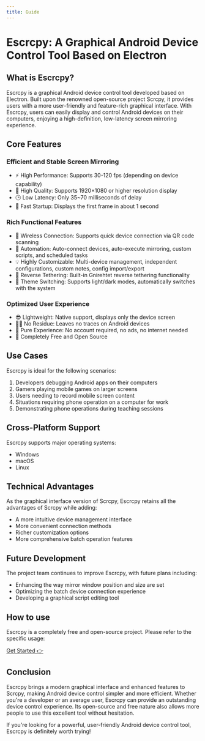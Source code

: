 ```yaml
---
title: Guide
---
```


# Escrcpy: A Graphical Android Device Control Tool Based on Electron

## What is Escrcpy?

Escrcpy is a graphical Android device control tool developed based on Electron. Built upon the renowned open-source project Scrcpy, it provides users with a more user-friendly and feature-rich graphical interface. With Escrcpy, users can easily display and control Android devices on their computers, enjoying a high-definition, low-latency screen mirroring experience.

## Core Features

### Efficient and Stable Screen Mirroring
- ⚡️ High Performance: Supports 30-120 fps (depending on device capability)  
- 🌟 High Quality: Supports 1920×1080 or higher resolution display  
- 🕒 Low Latency: Only 35~70 milliseconds of delay  
- 🚀 Fast Startup: Displays the first frame in about 1 second  

### Rich Functional Features
- 📡 Wireless Connection: Supports quick device connection via QR code scanning  
- 🤖 Automation: Auto-connect devices, auto-execute mirroring, custom scripts, and scheduled tasks  
- 💡 Highly Customizable: Multi-device management, independent configurations, custom notes, config import/export  
- 🔗 Reverse Tethering: Built-in Gnirehtet reverse tethering functionality  
- 🎨 Theme Switching: Supports light/dark modes, automatically switches with the system  

### Optimized User Experience
- 😎 Lightweight: Native support, displays only the device screen  
- 🙅‍♂️ No Residue: Leaves no traces on Android devices  
- 🤩 Pure Experience: No account required, no ads, no internet needed  
- 🗽 Completely Free and Open Source  

## Use Cases

Escrcpy is ideal for the following scenarios:  
1. Developers debugging Android apps on their computers  
2. Gamers playing mobile games on larger screens  
3. Users needing to record mobile screen content  
4. Situations requiring phone operation on a computer for work  
5. Demonstrating phone operations during teaching sessions  

## Cross-Platform Support

Escrcpy supports major operating systems:  
- Windows  
- macOS  
- Linux  

## Technical Advantages

As the graphical interface version of Scrcpy, Escrcpy retains all the advantages of Scrcpy while adding:  
- A more intuitive device management interface  
- More convenient connection methods  
- Richer customization options  
- More comprehensive batch operation features  

## Future Development

The project team continues to improve Escrcpy, with future plans including:  
- Enhancing the way mirror window position and size are set  
- Optimizing the batch device connection experience  
- Developing a graphical script editing tool  

## How to use

Escrcpy is a completely free and open-source project. Please refer to the specific usage:  

[Get Started 👉](/guide/started)

## Conclusion

Escrcpy brings a modern graphical interface and enhanced features to Scrcpy, making Android device control simpler and more efficient. Whether you're a developer or an average user, Escrcpy can provide an outstanding device control experience. Its open-source and free nature also allows more people to use this excellent tool without hesitation.

If you're looking for a powerful, user-friendly Android device control tool, Escrcpy is definitely worth trying!